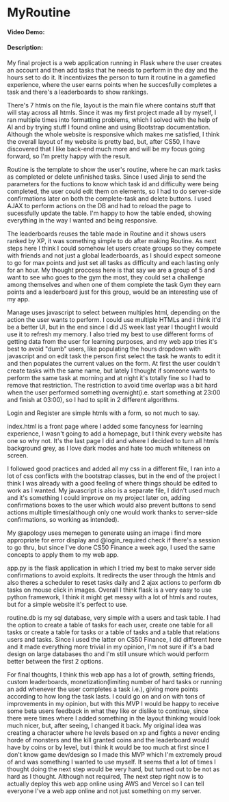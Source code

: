 # MyRoutine
#### Video Demo:  <URL HERE>
#### Description:
My final project is a web application running in Flask where the user creates an account and then add tasks that he needs to perform in the day and the hours set to do it. It incentivizes the person to turn it routine in a gamefied experience, where the user earns points when he succesfully completes a task and there's a leaderboards to show rankings.

There's 7 htmls on the file, layout is the main file where contains stuff that will stay across all htmls. Since it was my first project made all by myself, I ran multiple times into formatting problems, which I solved with the help of AI and by trying stuff I found online and using Bootstrap documentation. Although the whole website is responsive which makes me satisfied, I think the overall layout of my website is pretty bad, but, after CS50, I have discovered that I like back-end much more and will be my focus going forward, so I'm pretty happy with the result.

Routine is the template to show the user's routine, where he can mark tasks as completed or delete unfinished tasks. Since I used Jinja to send the parameters for the fuctions to know which task id and difficulty were being completed, the user could edit them on elements, so I had to do server-side confirmations later on both the complete-task and delete buttons. I used AJAX to perform actions on the DB and had to reload the page to sucessfully update the table. I'm happy to how the table ended, showing everything in the way I wanted and being responsive.

The leaderboards reuses the table made in Routine and it shows users ranked by XP, it was something simple to do after making Routine. As next steps here I think I could somehow let users create groups so they compete with friends and not just a global leaderboards, as I should expect someone to go for max points and just set all tasks as difficulty and each lasting only for an hour. My thought proccess here is that say we are a group of 5 and want to see who goes to the gym the most, they could set a challenge among themselves and when one of them complete the task Gym they earn points and a leaderboard just for this group, would be an interesting use of my app.

Manage uses javascript to select between multiples html, depending on the action the user wants to perform. I could use multiple HTMLs and i think it'd be a better UI, but in the end since I did JS week last year I thought I would use it to refresh my memory. I also tried my best to use different forms of getting data from the user for learning purposes, and my web app tries it's best to avoid "dumb" users, like populating the hours dropdown with javascript and on edit task the person first select the task he wants to edit it and then populates the current values on the form. At first the user couldn't create tasks with the same name, but lately I thought if someone wants to perform the same task at morning and at night it's totally fine so I had to remove that restriction. The restriction to avoid time overlap was a bit hard when the user performed something overnight(i.e. start something at 23:00 and finish at 03:00), so I had to split in 2 different algorithms.

Login and Register are simple htmls with a form, so not much to say.

index.html is a front page where I added some fancyness for learning experience, I wasn't going to add a homepage, but I think every website has one so why not. It's the last page I did and where I decided to turn all htmls background grey, as I love dark modes and hate too much whiteness on screen.

I followed good practices and added all my css in a different file, I ran into a lot of css conflicts with the bootstrap classes, but in the end of the project I think I was already with a good feeling of where things should be edited to work as I wanted. My javascript is also is a separate file, I didn't used much and it's something I could improve on my project later on, adding confirmations boxes to the user which would also prevent buttons to send actions multiple times(although only one would work thanks to server-side confirmations, so working as intended).

My @apology uses memegen to generate using an image i find more appropriate for error display and @login_required check if there's a session to go thru, but since I've done CS50 Finance a week ago, I used the same concepts to apply them to my web app.

app.py is the flask application in which I tried my best to make server side confirmations to avoid exploits. It redirects the user through the htmls and also theres a scheduler to reset tasks daily and 2 ajax actions to perform db tasks on mouse click in images. Overall I think flask is a very easy to use python framework, I think it might get messy with a lot of htmls and routes, but for a simple website it's perfect to use.

routine.db is my sql database, very simple with a users and task table. I had the option to create a table of tasks for each user, create one table for all tasks or create a table for tasks or a table of tasks and a table that relations users and tasks. Since i used the latter on CS50 Finance, I did different here and it made everything more trivial in my opinion, I'm not sure if it's a bad design on large databases tho and I'm still unsure which would perform better between the first 2 options.

For final thoughts, I think this web app has a lot of growth, setting friends, custom leaderboards, monetization(limiting number of hard tasks or running an add whenever the user completes a task i.e.), giving more points according to how long the task lasts. I could go on and on with tons of improvements in my opinion, but with this MVP I would be happy to receive some beta users feedback in what they like or dislike to continue, since there were times where I added something in the layout thinking would look much nicer, but, after seeing, I changed it back. My original idea was creating a character where he levels based on xp and fights a never ending horde of monsters and the kill granted coins and the leaderboard would have by coins or by level, but i think it would be too much at first since I don't know game dev/design so I made this MVP which I'm extremely proud of and was something I wanted to use myself. It seems that a lot of times I thought doing the next step would be very hard, but turned out to be not as hard as I thought. Although not required, The next step right now is to actually deploy this web app online using AWS and Vercel so I can tell everyone I've a web app online and not just something on my server.
